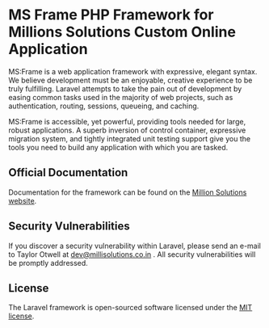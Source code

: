 # MS Frame PHP Framework for Millions Solutions Custom Online Application 


MS:Frame is a web application framework with expressive, elegant syntax. We believe development must be an enjoyable, creative experience to be truly fulfilling. Laravel attempts to take the pain out of development by easing common tasks used in the majority of web projects, such as authentication, routing, sessions, queueing, and caching.

MS:Frame is accessible, yet powerful, providing tools needed for large, robust applications. A superb inversion of control container, expressive migration system, and tightly integrated unit testing support give you the tools you need to build any application with which you are tasked.

## Official Documentation

Documentation for the framework can be found on the [Million Solutions website](http://dev.millionsolutions.co.in).

## Security Vulnerabilities

If you discover a security vulnerability within Laravel, please send an e-mail to Taylor Otwell at dev@millisolutions.co.in . All security vulnerabilities will be promptly addressed.

## License

The Laravel framework is open-sourced software licensed under the [MIT license](http://opensource.org/licenses/MIT).
